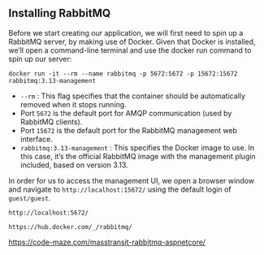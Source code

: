 ## Installing RabbitMQ

Before we start creating our application, we will first need to spin up a RabbitMQ server, by making use of Docker. Given that Docker is installed, we’ll open a  command-line terminal and use the docker run command to spin up our server:

`docker run -it --rm --name rabbitmq -p 5672:5672 -p 15672:15672 rabbitmq:3.13-management`

- `--rm` : This flag specifies that the container should be automatically removed when it stops running.
- Port `5672` is the default port for AMQP communication (used by RabbitMQ clients).
- Port `15672` is the default port for the RabbitMQ management web interface.
- `rabbitmq:3.13-management` : This specifies the Docker image to use. In this case, it’s the official RabbitMQ image with the management plugin included, based on version 3.13.


In order for us to access the management UI, we open a browser window and navigate to `http://localhost:15672/` using the default login of `guest/guest`.

`http://localhost:5672/`

`https://hub.docker.com/_/rabbitmq/`

https://code-maze.com/masstransit-rabbitmq-aspnetcore/
